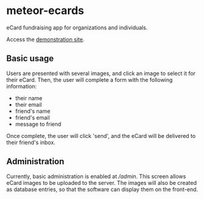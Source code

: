 meteor-ecards
=============

eCard fundraising app for organizations and individuals.

Access the [demonstration site](http://ecards.meteor.com).

Basic usage
-----------
Users are presented with several images, and click an image to select it for their eCard. Then, the user will complete a form with the following information:

* their name
* their email
* friend's name
* friend's email
* message to friend
 
Once complete, the user will click 'send', and the eCard will be delivered to their friend's inbox.

Administration
--------------
Currently, basic administration is enabled at */admin*. This screen allows eCard images to be uploaded to the server. The images will also be created as database entries, so that the software can display them on the front-end.
